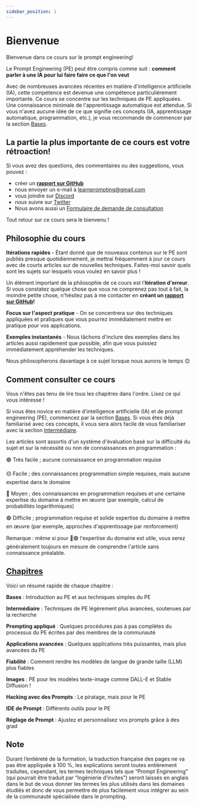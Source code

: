 ```yaml
---
sidebar_position: 1
---
```


# Bienvenue

Bienvenue dans ce cours sur le prompt engineering!

Le Prompt Engineering (PE) peut être compris comme suit : **comment parler à une IA pour lui faire faire ce que l'on veut**

Avec de nombreuses avancées récentes en matière d'intelligence artificielle (IA), cette compétence est devenue une compétence particulièrement importante. Ce cours se concentre sur les techniques de PE appliquées. Une connaissance minimale de l'apprentissage automatique est attendue. Si vous n'avez aucune idée de ce que signifie ces concepts (IA, apprentissage automatique, programmation, etc.), je vous recommande de commencer par la section [Bases](https://learnprompting.org/fr/docs/category/-basics).

## La partie la plus importante de ce cours est votre rétroaction!

Si vous avez des questions, des commentaires ou des suggestions, vous pouvez :

- créer un [**rapport sur GitHub**](https://github.com/trigaten/Learn_Prompting/issues/new/choose)
- nous envoyer un e-mail à [learnprompting@gmail.com](mailto:learnprompting@gmail.com)
- vous joindre sur [Discord](https://learnprompting.org/discord)
- nous suivre sur [Twitter](https://twitter.com/learn_prompting)
- Nous avons aussi un [Formulaire de demande de consultation](https://learnprompting.org/consulting)

Tout retour sur ce cours sera le bienvenu !

## Philosophie du cours

**Itérations rapides** - Étant donné que de nouveaux contenus sur le PE sont publiés presque quotidiennement, je mettrai fréquemment à jour ce cours avec de courts articles sur de nouvelles techniques. Faites-moi savoir quels sont les sujets sur lesquels vous voulez en savoir plus !

Un élément important de la philosophie de ce cours est l’**itération d'erreur**. Si vous constatez quelque chose que vous ne comprenez pas tout à fait, la moindre petite chose, n'hésitez pas à me contacter en **créant un [rapport sur GitHub](https://github.com/trigaten/Learn_Prompting/issues/new/choose)!**

**Focus sur l'aspect pratique** - On se concentrera sur des techniques appliquées et pratiques que vous pourrez immédiatement mettre en pratique pour vos applications.

**Exemples instantanés** - Nous tâchons d'inclure des exemples dans les articles aussi rapidement que possible, afin que vous puissiez immédiatement appréhender les techniques.

Nous philosopherons davantage à ce sujet lorsque nous aurons le temps 😊

## Comment consulter ce cours

Vous n'êtes pas tenu de lire tous les chapitres dans l'ordre. Lisez ce qui vous intéresse !

Si vous êtes novice en matière d'intelligence artificielle (IA) et de prompt engineering (PE), commencez par la section [Bases](https://learnprompting.org/fr/docs/category/-basics). Si vous êtes déjà familiarisé avec ces concepts, il vous sera alors facile de vous familiariser avec la section [Intermédiaire](https://learnprompting.org/fr/docs/category/%EF%B8%8F-intermediate).

Les articles sont assortis d'un système d'évaluation basé sur la difficulté du sujet et sur la nécessité ou non de connaissances en programmation :

🟢 Très facile ; aucune connaissance en programmation requise

🟡 Facile ; des connaissances programmation simple requises, mais aucune expertise dans le domaine

🔴 Moyen ; des connaissances en programmation requises et une certaine expertise du domaine à mettre en œuvre (par exemple, calcul de probabilités logarithmiques)

🟣 Difficile ; programmation requise et solide expertise du domaine à mettre en œuvre (par exemple, approches d'apprentissage par renforcement)

Remarque : même si pour 🔴🟣 l'expertise du domaine est utile, vous serez généralement toujours en mesure de comprendre l'article sans connaissance préalable.

## [Chapitres](https://learnprompting.org/docs/intro#chapters)

Voici un résumé rapide de chaque chapitre :

**Bases** : Introduction au PE et aux techniques simples du PE

**Intermédiaire** : Techniques de PE légèrement plus avancées, soutenues par la recherche

**Prompting appliqué** : Quelques procédures pas à pas complètes du processus du PE écrites par des membres de la communauté

**Applications avancées** : Quelques applications très puissantes, mais plus avancées du PE

**Fiabilité** : Comment rendre les modèles de langue de grande taille (LLM) plus fiables

**Images** : PE pour les modèles texte-image comme DALL-E et Stable Diffusion !

**Hacking avec des Prompts** : Le piratage, mais pour le PE

**IDE de Prompt** : Différents outils pour le PE

**Réglage de Prompt** : Ajustez et personnalisez vos prompts grâce à des grad

## Note

Durant l’entièreté de la formation, la traduction française des pages ne va pas être appliquée à 100 %, les explications seront toutes entièrement traduites, cependant, les termes techniques tels que “Prompt Engineering” (qui pourrait être traduit par “Ingénierie d’invites”) seront laissés en anglais dans le but de vous donner les termes les plus utilisés dans les domaines étudiés et donc de vous permettre de plus facilement vous intégrer au sein de la communauté spécialisée dans le prompting.
